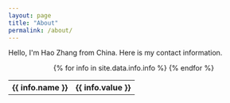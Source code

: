 ```yaml
---
layout: page
title: "About"
permalink: /about/
---
```


Hello, I'm Hao Zhang from China. Here is my contact information.

<center>
<table>
{% for info in site.data.info.info %}
<tr><th> {{ info.name }} </th><th> {{ info.value }} </th></tr>
{% endfor %}
</table>
</center>
